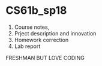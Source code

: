 # CS61b_sp18
1. Course notes,
2. Prject description and innovation
3. Homework correction
4. Lab report

FRESHMAN BUT LOVE CODING
